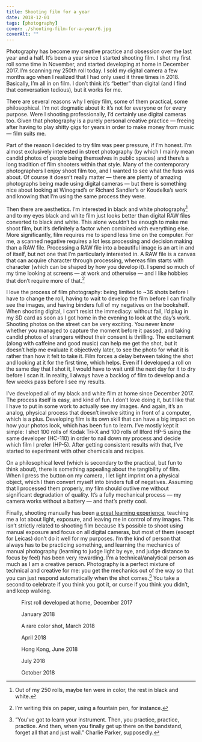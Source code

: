 ```yaml
---
title: Shooting film for a year
date: 2018-12-01
tags: [photography]
cover: ./shooting-film-for-a-year/6.jpg
coverAlt: ""
---
```

Photography has become my creative practice and obsession over the last year
and a half. It’s been a year since I started shooting
film. I shot my first roll some time in November, and started developing at
home in December 2017. I’m scanning my 250th roll today. I sold my digital
camera a few months ago when I realized that I had only used it three times in
2018. Basically, I’m all in on film. I don’t think it’s “better” than digital
(and I find that conversation tedious), but it works for me.

There are several reasons why I enjoy film, some of them practical, some
philosophical. I’m not dogmatic about it: it’s not for everyone or for
every purpose. Were I shooting professionally, I’d certainly use digital
cameras too. Given that photography is a purely personal creative
practice — freeing after having to play shitty gigs for years in order to
make money from music — film suits me.

Part of the reason I decided to try film was peer pressure, if I’m
honest. I’m almost exclusively interested in street photography (by which
I mainly mean candid photos of people being themselves in public
spaces) and there’s a long tradition of film shooters within that
style. Many of the contemporary photographers I enjoy shoot film too, and
I wanted to see what the fuss was about. Of course it doesn’t really
matter — there are plenty of amazing photographs being made using digital
cameras — but there is something nice about looking at Winograd’s or
Richard Sandler’s or Koudelka’s work and knowing that I’m using the same
process they were. 

Then there are aesthetics. I’m interested in black and white
photography[^1] and to my eyes black and white film just looks better
than digital RAW files converted to black and white. This alone
wouldn’t be enough to make me shoot film, but it’s definitely a factor
when combined with everything else. More significantly, film requires me
to spend less time on the computer. For me, a scanned negative requires
a lot less processing and decision making than a RAW file. Processing
a RAW file into a beautiful image is an art in and of itself, but not one
that I’m particularly interested in. A RAW file is a canvas that can
acquire character through processing, whereas film starts with character
(which can be shaped by how you develop it). I spend so much of my time
looking at screens — at work and otherwise — and I like hobbies that
don’t require more of that.[^2]

I love the process of film photography: being limited to ~36 shots before
I have to change the roll, having to wait to develop the film before
I can finally see the images,  and having binders full of my negatives on
the bookshelf. When shooting digital, I can’t resist the immediacy:
without fail, I’d plug in my SD card as soon as I got home in the evening
to look at the day’s work. Shooting photos on the street can be very
exciting. You never know whether you managed to capture the moment before
it passed, and taking candid photos of strangers without their consent is
thrilling. The excitement  (along with caffeine and good music) can help
me get the shot, but it doesn’t help me evaluate it objectively later, to
see the photo for what it is rather than how it felt to take it. Film
forces a delay between taking the shot and looking at it for the first
time, which helps. Even if I developed a roll on the same day that I shot
it, I would have to wait until the next day for it to dry before I scan
it. In reality, I always have a backlog of film to develop and a few
weeks pass before I see my results. 

I’ve developed all of my black and white film at home since December
2017. The process itself is easy, and kind of fun. I don’t love doing it,
but I like that I have to put in some work to actually see my
images. And again, it’s an analog, physical process that doesn’t
involve sitting in front of a computer, which is a plus. Developing
film is its own skill that can have a big impact on how your photos
look, which has been fun to learn. I’ve mostly kept it simple:
I shot 100 rolls of Kodak Tri-X and 100 rolls of Ilford HP-5 using
the same developer (HC-110) in order to nail down my process and
decide which film I prefer (HP-5). After getting consistent results
with that, I’ve started to experiment with other chemicals and
recipes.

On a philosophical level (which is secondary to the practical, but
fun to think about), there is something appealing about the
tangibility of film. When I press the button on my camera, I let
light imprint on a physical object, which I then convert myself
into binders full of negatives. Assuming that I processed them
properly, my film should outlive me without significant degradation
of quality. It’s a fully mechanical process — my camera works
without a battery — and that’s pretty cool. 

Finally, shooting manually has been [a great learning
experience](https://theonlinephotographer.typepad.com/the_online_photographer/2009/05/a-leica-year.html), teaching
me a lot about light, exposure, and leaving me in control of my
images. This isn’t strictly related to shooting film because it’s
possible to shoot using manual exposure and focus on all digital
cameras, but most of them (except for Leicas) don’t do it well for
my purposes. I’m the kind of person that always has to be
practicing something, and learning the mechanics of manual
photography (learning to judge light by eye, and judge distance to
focus by feel) has been very rewarding. I’m a technical/analytical
person as much as I am a creative person. Photography is a perfect
mixture of technical and creative for me: you get the mechanics out
of the way so that you can just respond  automatically when the
shot comes.[^3] You take a second to celebrate if you think you got
it, or curse if you think you didn’t, and keep walking. 

<div class="featured">
  <figure class="half">
    <img src="2018-12-01-shooting-film-for-a-year/1.jpg" alt="">
    <figcaption>First roll developed at home, December 2017</figcaption>
  </figure>
  <figure class="half">
    <img src="2018-12-01-shooting-film-for-a-year/2.jpg" alt="">
    <figcaption>January 2018</figcaption>
  </figure>
  <figure class="half">
    <img src="2018-12-01-shooting-film-for-a-year/3.jpg" alt="">
    <figcaption>A rare color shot, March 2018</figcaption>
  </figure>
  <figure class="half">
    <img src="2018-12-01-shooting-film-for-a-year/4.jpg" alt="">
    <figcaption>April 2018</figcaption>
  </figure>
  <figure class="half">
    <img src="2018-12-01-shooting-film-for-a-year/5.jpg" alt="">
    <figcaption>Hong Kong, June 2018</figcaption>
  </figure>
  <figure class="half">
    <img src="2018-12-01-shooting-film-for-a-year/6.jpg" alt="">
    <figcaption>July 2018</figcaption>
  </figure>
  <figure class="half">
    <img src="2018-12-01-shooting-film-for-a-year/7.jpg" alt="">
    <figcaption>October 2018</figcaption>
  </figure>
</div>

[^1]: Out of my 250 rolls, maybe ten were in color, the rest in black and white.

[^2]: I’m writing this on paper, using a fountain pen, for instance.

[^3]: “You've got to learn your instrument. Then, you practice, practice, practice. And then, when you finally get up there on the bandstand, forget all that and just wail.” Charlie Parker, supposedly.
